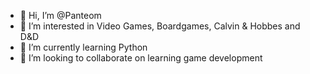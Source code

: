 - 👋 Hi, I’m @Panteom
- 👀 I’m interested in Video Games, Boardgames, Calvin & Hobbes and D&D
- 🌱 I’m currently learning Python
- 💞️ I’m looking to collaborate on learning game development

<!---
Panteom/Panteom is a ✨ special ✨ repository because its `README.md` (this file) appears on your GitHub profile.
You can click the Preview link to take a look at your changes.
--->
